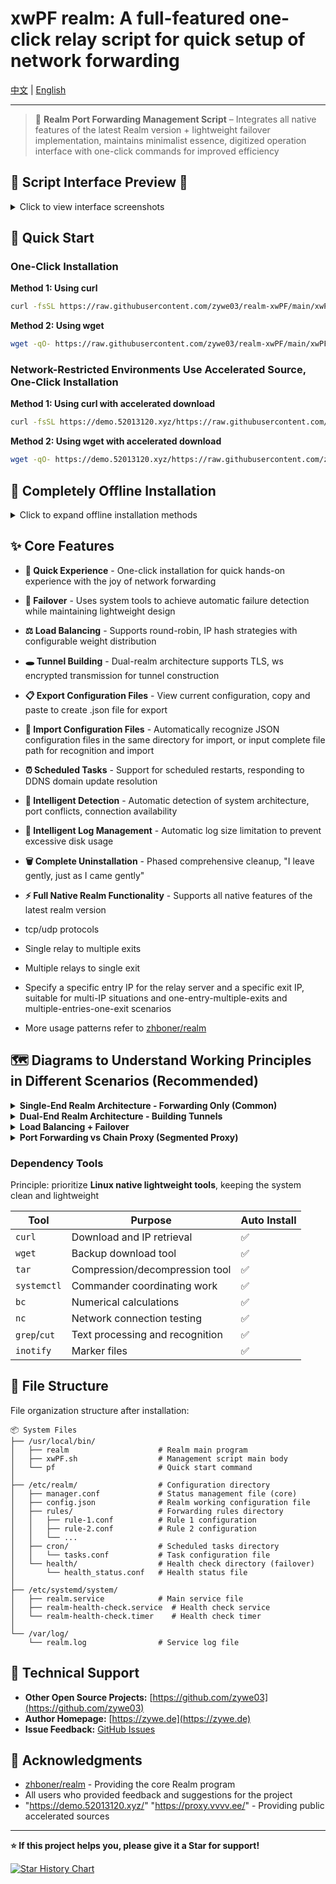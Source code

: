 # xwPF realm: A full-featured one-click relay script for quick setup of network forwarding

[中文](README.md) | [English](README_EN.md)

---

> 🛜 **Realm Port Forwarding Management Script** – Integrates all native features of the latest Realm version + lightweight failover implementation, maintains minimalist essence, digitized operation interface with one-click commands for improved efficiency

## 📸 Script Interface Preview 📸

<details>
<summary>Click to view interface screenshots</summary>

**Main Interface**
![Main Interface](https://i.mji.rip/2025/07/17/00ea7f801a89bb83cf6d4cbef4a050e5.png)

**Scheduled Task Management**
![Scheduled Tasks](https://i.mji.rip/2025/07/11/46ad95de9117d32b444097ead36f9850.png)

**Forwarding Configuration Management**
![Configuration Management](https://i.mji.rip/2025/07/17/56557ca87dee48d112b735ad78e0f65e.png)

**Load Balancing & Failover**
![Load Balancing + Failover](https://i.mji.rip/2025/07/17/e545e7ee444a0a2aa3592d080678696c.png)

</details>

## 🚀 Quick Start

### One-Click Installation

**Method 1: Using curl**
```bash
curl -fsSL https://raw.githubusercontent.com/zywe03/realm-xwPF/main/xwPF.sh | sudo bash -s install
```

**Method 2: Using wget**
```bash
wget -qO- https://raw.githubusercontent.com/zywe03/realm-xwPF/main/xwPF.sh | sudo bash -s install
```

### Network-Restricted Environments Use Accelerated Source, One-Click Installation

**Method 1: Using curl with accelerated download**
```bash
curl -fsSL https://demo.52013120.xyz/https://raw.githubusercontent.com/zywe03/realm-xwPF/main/xwPF.sh | sudo bash -s install
```
**Method 2: Using wget with accelerated download**
```bash
wget -qO- https://demo.52013120.xyz/https://raw.githubusercontent.com/zywe03/realm-xwPF/main/xwPF.sh | sudo bash -s install
```

## 🧭 Completely Offline Installation

<details>
<summary>Click to expand offline installation methods</summary>

Suitable for environments that cannot connect to the network at all

**Download Required Files**

Download the following files on a device with network access:
- **Script File Download**: [xwPF.sh](https://github.com/zywe03/realm-xwPF/raw/main/xwPF.sh) (Right-click → Save as)
- **Realm Program Download** (choose according to system architecture):

| Architecture | Applicable Systems | Download Link | Detection Command |
|--------------|-------------------|---------------|-------------------|
| x86_64 | Common 64-bit systems | [realm-x86_64-unknown-linux-gnu.tar.gz](https://github.com/zhboner/realm/releases/download/v2.7.0/realm-x86_64-unknown-linux-gnu.tar.gz) | `uname -m` shows `x86_64` |
| aarch64 | ARM64 systems | [realm-aarch64-unknown-linux-gnu.tar.gz](https://github.com/zhboner/realm/releases/download/v2.7.0/realm-aarch64-unknown-linux-gnu.tar.gz) | `uname -m` shows `aarch64` |
| armv7 | ARM32 systems (like Raspberry Pi) | [realm-armv7-unknown-linux-gnueabihf.tar.gz](https://github.com/zhboner/realm/releases/download/v2.7.0/realm-armv7-unknown-linux-gnueabihf.tar.gz) | `uname -m` shows `armv7l` or `armv6l` |

Create any directory and place the script and compressed package files there. When starting with bash command and selecting **1. Install Configuration**, it will automatically detect and install the **realm file in the script's directory** first.

</details>

## ✨ Core Features

- **🚀 Quick Experience** - One-click installation for quick hands-on experience with the joy of network forwarding
- **🔄 Failover** - Uses system tools to achieve automatic failure detection while maintaining lightweight design
- **⚖️ Load Balancing** - Supports round-robin, IP hash strategies with configurable weight distribution
- **🕳️ Tunnel Building** - Dual-realm architecture supports TLS, ws encrypted transmission for tunnel construction

- **📋 Export Configuration Files** - View current configuration, copy and paste to create .json file for export
- **📒 Import Configuration Files** - Automatically recognize JSON configuration files in the same directory for import, or input complete file path for recognition and import
- **⏰ Scheduled Tasks** - Support for scheduled restarts, responding to DDNS domain update resolution
- **🔧 Intelligent Detection** - Automatic detection of system architecture, port conflicts, connection availability

- **📝 Intelligent Log Management** - Automatic log size limitation to prevent excessive disk usage
- **🗑️ Complete Uninstallation** - Phased comprehensive cleanup, "I leave gently, just as I came gently"
- **⚡ Full Native Realm Functionality** - Supports all native features of the latest realm version
- tcp/udp protocols
- Single relay to multiple exits
- Multiple relays to single exit
- Specify a specific entry IP for the relay server and a specific exit IP, suitable for multi-IP situations and one-entry-multiple-exits and multiple-entries-one-exit scenarios
- More usage patterns refer to [zhboner/realm](https://github.com/zhboner/realm)

## 🗺️ Diagrams to Understand Working Principles in Different Scenarios (Recommended)

<details>
<summary><strong>Single-End Realm Architecture - Forwarding Only (Common)</strong></summary>

Relay server installs realm, exit server installs business software.

The relay server's realm only forwards data packets received on the configured listening IP:port to the exit server as-is. Encryption/decryption is handled by business software.

Therefore, the encryption protocol for the entire chain is determined by the exit server's business software.

![e3c0a9ebcee757b95663fc73adc4e880.png](https://i.mji.rip/2025/07/17/e3c0a9ebcee757b95663fc73adc4e880.png)

</details>

<details>
<summary><strong>Dual-End Realm Architecture - Building Tunnels</strong></summary>

Relay server installs realm, exit server needs to install realm and business software.

An additional layer of realm-supported encrypted transmission is added between realm instances.

#### Therefore, the encryption chosen by the relay server's realm, masquerading domains, etc., must be consistent with the landing server, otherwise decryption will fail.

![4c1f0d860cd89ca79f4234dd23f81316.png](https://i.mji.rip/2025/07/17/4c1f0d860cd89ca79f4234dd23f81316.png)

</details>

<details>
<summary><strong>Load Balancing + Failover</strong></summary>

- Multiple exit servers for the same port forwarding
![a9f7c94e9995022557964011d35c3ad4.png](https://i.mji.rip/2025/07/15/a9f7c94e9995022557964011d35c3ad4.png)

- Frontend > Multiple Relays > Single Landing
![2cbc533ade11a8bcbbe63720921e9e05.png](https://i.mji.rip/2025/07/17/2cbc533ade11a8bcbbe63720921e9e05.png)

- `Round Robin` mode (roundrobin)

Continuously switches between exit servers in the rule group

- `IP Hash` mode (iphash)

Based on the hash value of the source IP, determines traffic direction, ensuring requests from the same IP always go to the same exit server

- Weight represents allocation probability

- Failover

When a certain exit is detected as failed, it's temporarily removed from the load balancing list. It will be automatically added back to the load balancing list after recovery

Native realm does not currently support failover.

- Script's Implementation Principle
```
1. systemd timer trigger (every 4 seconds)
   ↓
2. Execute health check script
   ↓
3. Read rule configuration files
   ↓
4. Perform TCP connectivity detection for each target
   ├── nc -z -w3 target port
   └── Backup: telnet target port
   ↓
5. Update health status file (atomic update)
   ├── Success: success_count++, fail_count=0
   └── Failure: fail_count++, success_count=0
   ↓
6. Determine status changes
   ├── 2 consecutive failures → Mark as failed
   └── 2 consecutive successes + 120s cooldown (avoid jitter) → Mark as recovered
   ↓
7. If status changes, create update marker file
```

Clients can use the command `while ($true) { (Invoke-WebRequest -Uri 'http://ifconfig.me/ip' -UseBasicParsing).Content; Start-Sleep -Seconds 1 }` or `while true; do curl -s ifconfig.me; echo; sleep 1; done` to monitor IP changes in real-time.

</details>

<details>
<summary><strong>Port Forwarding vs Chain Proxy (Segmented Proxy)</strong></summary>

Two concepts that are easily confused.

**Simple Understanding**

Port forwarding only handles forwarding traffic from one port to another port.

**Chain Proxy is like this**

It's divided into two proxy segments, hence also called segmented proxy or secondary proxy (detailed configuration will be covered later).

**Each has its own advantages** - depends on the use case | Note that some servers don't allow proxy installation (comply with local laws and regulations) | However, chain proxy can be very flexible in certain scenarios

| Chain Proxy | Port Forwarding |
| :---------- | :-------------- |
| All servers in the chain need proxy software installed | Relay server installs forwarding, exit server installs business software |
| Higher configuration file complexity | Lower configuration file complexity (L4 layer forwarding) |
| Overhead from unpacking/packing at each hop | Native TCP/UDP passthrough, theoretically faster |
| More precise outbound control and traffic splitting (configure exit at each hop) | Difficult outbound control |

</details>

### Dependency Tools
Principle: prioritize **Linux native lightweight tools**, keeping the system clean and lightweight

| Tool | Purpose | Auto Install |
|------|---------|--------------|
| `curl` | Download and IP retrieval | ✅ |
| `wget` | Backup download tool | ✅ |
| `tar` | Compression/decompression tool | ✅ |
| `systemctl` | Commander coordinating work | ✅ |
| `bc` | Numerical calculations | ✅ |
| `nc` | Network connection testing | ✅ |
| `grep`/`cut` | Text processing and recognition | ✅ |
| `inotify` | Marker files | ✅ |

## 📁 File Structure

File organization structure after installation:

```
📦 System Files
├── /usr/local/bin/
│   ├── realm                    # Realm main program
│   ├── xwPF.sh                  # Management script main body
│   └── pf                       # Quick start command
│
├── /etc/realm/                  # Configuration directory
│   ├── manager.conf             # Status management file (core)
│   ├── config.json              # Realm working configuration file
│   ├── rules/                   # Forwarding rules directory
│   │   ├── rule-1.conf          # Rule 1 configuration
│   │   ├── rule-2.conf          # Rule 2 configuration
│   │   └── ...
│   ├── cron/                    # Scheduled tasks directory
│   │   └── tasks.conf           # Task configuration file
│   └── health/                  # Health check directory (failover)
│       └── health_status.conf   # Health status file
│
├── /etc/systemd/system/
│   ├── realm.service            # Main service file
│   ├── realm-health-check.service  # Health check service
│   └── realm-health-check.timer    # Health check timer
│
└── /var/log/
    └── realm.log                # Service log file
```

## 🤝 Technical Support

- **Other Open Source Projects:** [https://github.com/zywe03](https://github.com/zywe03)
- **Author Homepage:** [https://zywe.de](https://zywe.de)
- **Issue Feedback:** [GitHub Issues](https://github.com/zywe03/realm-xwPF/issues)

## 🙏 Acknowledgments

- [zhboner/realm](https://github.com/zhboner/realm) - Providing the core Realm program
- All users who provided feedback and suggestions for the project
- "https://demo.52013120.xyz/" "https://proxy.vvvv.ee/" - Providing public accelerated sources

---

**⭐ If this project helps you, please give it a Star for support!**

[![Star History Chart](https://api.star-history.com/svg?repos=zywe03/realm-xwPF&type=Date)](https://www.star-history.com/#zywe03/realm-xwPF&Date)
